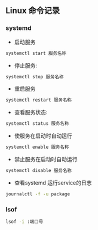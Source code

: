 ## Linux 命令记录

### systemd

- 启动服务
```bash
systemctl start 服务名称
```

-  停止服务:
```bash
systemctl stop 服务名称
```

- 重启服务
```bash
systemctl restart 服务名称
```

- 查看服务状态:
```bash
systemctl status 服务名称
```

- 使服务在启动时自动运行
```bash
systemctl enable 服务名称
```

- 禁止服务在启动时自动运行
```bash
systemctl disable 服务名称
```

- 查看systemd 运行service的日志
```bash
journalctl -f -u package
```

### lsof
```bash
lsof -i :端口号
```